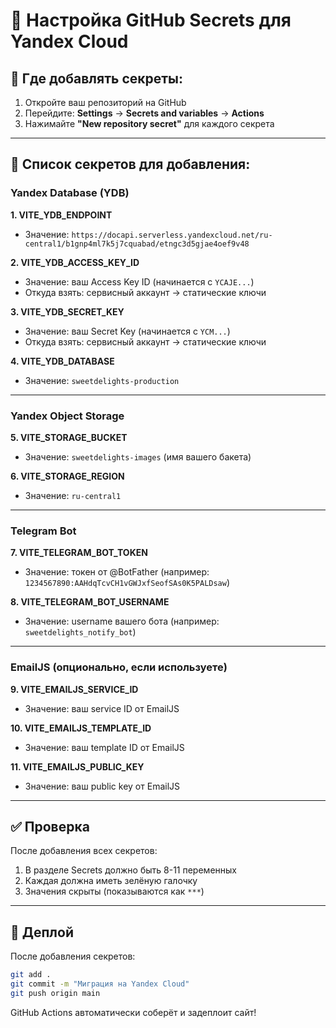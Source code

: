 # 🔐 Настройка GitHub Secrets для Yandex Cloud

## 📍 Где добавлять секреты:

1. Откройте ваш репозиторий на GitHub
2. Перейдите: **Settings** → **Secrets and variables** → **Actions**
3. Нажимайте **"New repository secret"** для каждого секрета

---

## 🔑 Список секретов для добавления:

### Yandex Database (YDB)

**1. VITE_YDB_ENDPOINT**
- Значение: `https://docapi.serverless.yandexcloud.net/ru-central1/b1gnp4ml7k5j7cquabad/etngc3d5gjae4oef9v48`

**2. VITE_YDB_ACCESS_KEY_ID**
- Значение: ваш Access Key ID (начинается с `YCAJE...`)
- Откуда взять: сервисный аккаунт → статические ключи

**3. VITE_YDB_SECRET_KEY**
- Значение: ваш Secret Key (начинается с `YCM...`)
- Откуда взять: сервисный аккаунт → статические ключи

**4. VITE_YDB_DATABASE**
- Значение: `sweetdelights-production`

---

### Yandex Object Storage

**5. VITE_STORAGE_BUCKET**
- Значение: `sweetdelights-images` (имя вашего бакета)

**6. VITE_STORAGE_REGION**
- Значение: `ru-central1`

---

### Telegram Bot

**7. VITE_TELEGRAM_BOT_TOKEN**
- Значение: токен от @BotFather (например: `1234567890:AAHdqTcvCH1vGWJxfSeofSAs0K5PALDsaw`)

**8. VITE_TELEGRAM_BOT_USERNAME**
- Значение: username вашего бота (например: `sweetdelights_notify_bot`)

---

### EmailJS (опционально, если используете)

**9. VITE_EMAILJS_SERVICE_ID**
- Значение: ваш service ID от EmailJS

**10. VITE_EMAILJS_TEMPLATE_ID**
- Значение: ваш template ID от EmailJS

**11. VITE_EMAILJS_PUBLIC_KEY**
- Значение: ваш public key от EmailJS

---

## ✅ Проверка

После добавления всех секретов:
1. В разделе Secrets должно быть 8-11 переменных
2. Каждая должна иметь зелёную галочку
3. Значения скрыты (показываются как `***`)

---

## 🚀 Деплой

После добавления секретов:
```bash
git add .
git commit -m "Миграция на Yandex Cloud"
git push origin main
```

GitHub Actions автоматически соберёт и задеплоит сайт!
